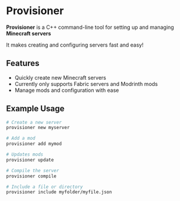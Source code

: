 # Provisioner

**Provisioner** is a C++ command-line tool for setting up and managing **Minecraft servers**

It makes creating and configuring servers fast and easy!

## Features

- Quickly create new Minecraft servers
- Currently only supports Fabric servers and Modrinth mods
- Manage mods and configuration with ease

## Example Usage
```bash
# Create a new server
provisioner new myserver

# Add a mod
provisioner add mymod

# Updates mods
provisioner update

# Compile the server
provisioner compile

# Include a file or directory
provisioner include myfolder/myfile.json
